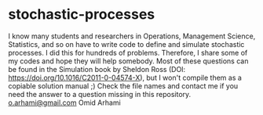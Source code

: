 # stochastic-processes

I know many students and researchers in Operations, Management Science, Statistics, and so on have to write code to define and simulate stochastic processes. I did this for hundreds of problems. Therefore, I share some of my codes and hope they will help somebody. 
Most of these questions can be found in the Simulation book by Sheldon Ross (DOI: https://doi.org/10.1016/C2011-0-04574-X), but I won't compile them as a copiable solution manual ;)
Check the file names and contact me if you need the answer to a question missing in this repository.
o.arhami@gmail.com
Omid Arhami
